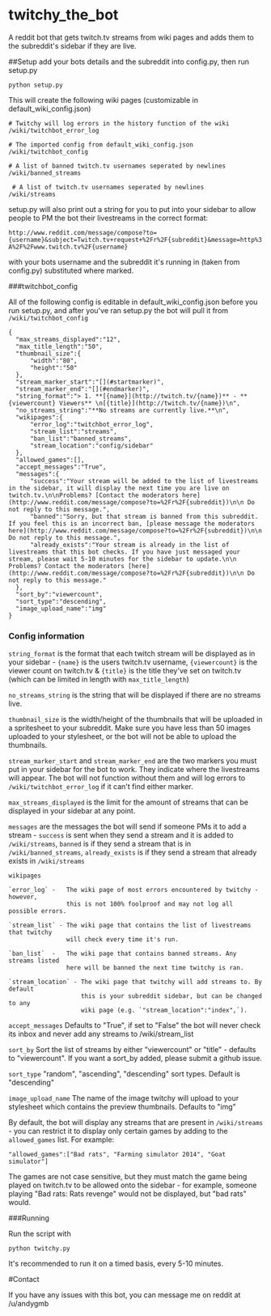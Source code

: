twitchy_the_bot
===============

A reddit bot that gets twitch.tv streams from wiki pages and adds them to the subreddit's sidebar if they are live. 

##Setup
add your bots details and the subreddit into config.py, then run setup.py

    python setup.py

This will create the following wiki pages (customizable in default_wiki_config.json)
    
    # Twitchy will log errors in the history function of the wiki
    /wiki/twitchbot_error_log 

    # The imported config from default_wiki_config.json
    /wiki/twitchbot_config 

    # A list of banned twitch.tv usernames seperated by newlines
    /wiki/banned_streams 

     # A list of twitch.tv usernames seperated by newlines
    /wiki/streams

setup.py will also print out a string for you to put into your sidebar to allow people to PM the bot their livestreams in the correct format:

`http://www.reddit.com/message/compose?to={username}&subject=Twitch.tv+request+%2Fr%2F{subreddit}&message=http%3A%2F%2Fwww.twitch.tv%2F{username}`

with your bots username and the subreddit it's running in (taken from config.py) substituted where marked.


###twitchbot_config

All of the following config is editable in default_wiki_config.json before you run setup.py, and after you've ran setup.py the bot will pull it from `/wiki/twitchbot_config`

    {
      "max_streams_displayed":"12",
      "max_title_length":"50",
      "thumbnail_size":{
          "width":"80",
          "height":"50"
      },
      "stream_marker_start":"[](#startmarker)",
      "stream_marker_end":"[](#endmarker)",
      "string_format":"> 1. **[{name}](http://twitch.tv/{name})** - **{viewercount} Viewers** \n[{title}](http://twitch.tv/{name})\n",
      "no_streams_string":"**No streams are currently live.**\n",
      "wikipages":{
          "error_log":"twitchbot_error_log",
          "stream_list":"streams",
          "ban_list":"banned_streams",
          "stream_location":"config/sidebar"
      },
      "allowed_games":[],
      "accept_messages":"True",
      "messages":{
          "success":"Your stream will be added to the list of livestreams in the sidebar, it will display the next time you are live on twitch.tv.\n\nProblems? [Contact the moderators here](http://www.reddit.com/message/compose?to=%2Fr%2F{subreddit})\n\n Do not reply to this message.",
          "banned":"Sorry, but that stream is banned from this subreddit. If you feel this is an incorrect ban, [please message the moderators here](http://www.reddit.com/message/compose?to=%2Fr%2F{subreddit})\n\n Do not reply to this message.",
          "already_exists":"Your stream is already in the list of livestreams that this bot checks. If you have just messaged your stream, please wait 5-10 minutes for the sidebar to update.\n\n Problems? Contact the moderators [here](http://www.reddit.com/message/compose?to=%2Fr%2F{subreddit})\n\n Do not reply to this message."
      },
      "sort_by":"viewercount",
      "sort_type":"descending",
      "image_upload_name":"img"
    }


### Config information

`string_format` is the format that each twitch stream will be displayed as in your sidebar - `{name}` is the users twitch.tv username, `{viewercount}` is the viewer count on twitch.tv & `{title}` is the title they've set on twitch.tv (which can be limited in length with `max_title_length`)

`no_streams_string` is the string that will be displayed if there are no streams live. 

`thumbnail_size` is the width/height of the thumbnails that will be uploaded in a spritesheet to your subreddit. Make sure you have less than 50 images uploaded to your stylesheet, or the bot will not be able to upload the thumbnails.

`stream_marker_start` and `stream_marker_end` are the two markers you must put in your sidebar for the bot to work. They indicate where the livestreams will appear. The bot will not function without them and will log errors to `/wiki/twitchbot_error_log` if it can't find either marker.

`max_streams_displayed` is the limit for the amount of streams that can be displayed in your sidebar at any point.

`messages` are the messages the bot will send if someone PMs it to add a stream - `success` is sent when they send a stream and it is added to `/wiki/streams`, `banned` is if they send a stream that is in `/wiki/banned_streams`, `already_exists` is if they send a stream that already exists in `/wiki/streams`

`wikipages`

    `error_log` -   The wiki page of most errors encountered by twitchy - however, 
                    this is not 100% foolproof and may not log all possible errors.
    
    `stream_list` - The wiki page that contains the list of livestreams that twitchy 
                    will check every time it's run.
    
    `ban_list`  -   The wiki page that contains banned streams. Any streams listed
                    here will be banned the next time twitchy is ran. 
        
    `stream_location` - The wiki page that twitchy will add streams to. By default 
                        this is your subreddit sidebar, but can be changed to any 
                        wiki page (e.g. `"stream_location":"index",`).


`accept_messages` Defaults to "True", if set to "False" the bot will never check its inbox and never add any streams to /wiki/stream_list

`sort_by` Sort the list of streams by either "viewercount" or "title" - defaults to "viewercount". If you want a sort_by added, please submit a github issue.

`sort_type` "random", "ascending", "descending" sort types. Default is "descending"

`image_upload_name` The name of the image twitchy will upload to your stylesheet which contains the preview thumbnails. Defaults to "img"

By default, the bot will display any streams that are present in `/wiki/streams` - you can restrict it to display only certain games by adding to the `allowed_games` list. For example:

    "allowed_games":["Bad rats", "Farming simulator 2014", "Goat simulator"]

The games are not case sensitive, but they must match the game being played on twitch.tv to be allowed onto the sidebar - for example, someone playing "Bad rats: Rats revenge" would not be displayed, but "bad rats" would. 


###Running

Run the script with 

    python twitchy.py

It's recommended to run it on a timed basis, every 5-10 minutes.

#Contact 

If you have any issues with this bot, you can message me on reddit at /u/andygmb